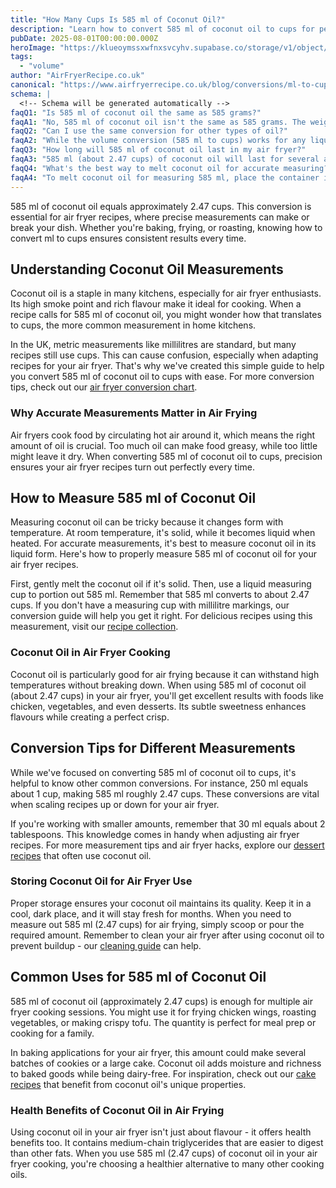 ```yaml
---
title: "How Many Cups Is 585 ml of Coconut Oil?"
description: "Learn how to convert 585 ml of coconut oil to cups for perfect baking and air frying. Get accurate measurements in seconds!"
pubDate: 2025-08-01T00:00:00.000Z
heroImage: "https://klueoymssxwfnxsvcyhv.supabase.co/storage/v1/object/public/Shmucket/how-many-cups-is-585-ml-of-coconut-oil.webp"
tags:
  - "volume"
author: "AirFryerRecipe.co.uk"
canonical: "https://www.airfryerrecipe.co.uk/blog/conversions/ml-to-cups/how-many-cups-is-585-ml-of-coconut-oil"
schema: |
  <!-- Schema will be generated automatically -->
faqQ1: "Is 585 ml of coconut oil the same as 585 grams?"
faqA1: "No, 585 ml of coconut oil isn't the same as 585 grams. The weight of coconut oil varies depending on its temperature. In its solid state, 585 ml weighs about 540 grams, while in liquid form it's slightly less. Always measure by volume for recipes specifying millilitres or cups."
faqQ2: "Can I use the same conversion for other types of oil?"
faqA2: "While the volume conversion (585 ml to cups) works for any liquid, different oils have different weights. Coconut oil is slightly less dense than some other oils, but the cup measurement remains the same. For air frying, coconut oil is often preferred for its high smoke point and flavour."
faqQ3: "How long will 585 ml of coconut oil last in my air fryer?"
faqA3: "585 ml (about 2.47 cups) of coconut oil will last for several air fryer sessions. Most recipes only need 1-2 tablespoons of oil. Stored properly in an airtight container, coconut oil can last up to 2 years, making this quantity practical for regular air fryer use."
faqQ4: "What's the best way to melt coconut oil for accurate measuring?"
faqA4: "To melt coconut oil for measuring 585 ml, place the container in warm water or microwave it in short bursts. Avoid high heat as it can degrade the oil's quality. Once liquid, pour it into a measuring cup to get your 2.47 cups (585 ml) for air fryer recipes."
---
```

<p>585 ml of coconut oil equals approximately 2.47 cups. This conversion is essential for air fryer recipes, where precise measurements can make or break your dish. Whether you're baking, frying, or roasting, knowing how to convert ml to cups ensures consistent results every time.</p>

<h2>Understanding Coconut Oil Measurements</h2>
<p>Coconut oil is a staple in many kitchens, especially for air fryer enthusiasts. Its high smoke point and rich flavour make it ideal for cooking. When a recipe calls for 585 ml of coconut oil, you might wonder how that translates to cups, the more common measurement in home kitchens.</p>
<p>In the UK, metric measurements like millilitres are standard, but many recipes still use cups. This can cause confusion, especially when adapting recipes for your air fryer. That's why we've created this simple guide to help you convert 585 ml of coconut oil to cups with ease. For more conversion tips, check out our <a href=https://www.airfryerrecipe.co.uk/air-fryer-conversion-chart>air fryer conversion chart</a>.</p>

<h3>Why Accurate Measurements Matter in Air Frying</h3>
<p>Air fryers cook food by circulating hot air around it, which means the right amount of oil is crucial. Too much oil can make food greasy, while too little might leave it dry. When converting 585 ml of coconut oil to cups, precision ensures your air fryer recipes turn out perfectly every time.</p>

<h2>How to Measure 585 ml of Coconut Oil</h2>
<p>Measuring coconut oil can be tricky because it changes form with temperature. At room temperature, it's solid, while it becomes liquid when heated. For accurate measurements, it's best to measure coconut oil in its liquid form. Here's how to properly measure 585 ml of coconut oil for your air fryer recipes.</p>
<p>First, gently melt the coconut oil if it's solid. Then, use a liquid measuring cup to portion out 585 ml. Remember that 585 ml converts to about 2.47 cups. If you don't have a measuring cup with millilitre markings, our conversion guide will help you get it right. For delicious recipes using this measurement, visit our <a href=https://www.airfryerrecipe.co.uk/recipes>recipe collection</a>.</p>

<h3>Coconut Oil in Air Fryer Cooking</h3>
<p>Coconut oil is particularly good for air frying because it can withstand high temperatures without breaking down. When using 585 ml of coconut oil (about 2.47 cups) in your air fryer, you'll get excellent results with foods like chicken, vegetables, and even desserts. Its subtle sweetness enhances flavours while creating a perfect crisp.</p>

<h2>Conversion Tips for Different Measurements</h2>
<p>While we've focused on converting 585 ml of coconut oil to cups, it's helpful to know other common conversions. For instance, 250 ml equals about 1 cup, making 585 ml roughly 2.47 cups. These conversions are vital when scaling recipes up or down for your air fryer.</p>
<p>If you're working with smaller amounts, remember that 30 ml equals about 2 tablespoons. This knowledge comes in handy when adjusting air fryer recipes. For more measurement tips and air fryer hacks, explore our <a href=https://www.airfryerrecipe.co.uk/recipe-category/dessert>dessert recipes</a> that often use coconut oil.</p>

<h3>Storing Coconut Oil for Air Fryer Use</h3>
<p>Proper storage ensures your coconut oil maintains its quality. Keep it in a cool, dark place, and it will stay fresh for months. When you need to measure out 585 ml (2.47 cups) for air frying, simply scoop or pour the required amount. Remember to clean your air fryer after using coconut oil to prevent buildup - our <a href=https://www.airfryerrecipe.co.uk/air-fryer-cleaner>cleaning guide</a> can help.</p>

<h2>Common Uses for 585 ml of Coconut Oil</h2>
<p>585 ml of coconut oil (approximately 2.47 cups) is enough for multiple air fryer cooking sessions. You might use it for frying chicken wings, roasting vegetables, or making crispy tofu. The quantity is perfect for meal prep or cooking for a family.</p>
<p>In baking applications for your air fryer, this amount could make several batches of cookies or a large cake. Coconut oil adds moisture and richness to baked goods while being dairy-free. For inspiration, check out our <a href=https://www.airfryerrecipe.co.uk/recipe-category/cakes>cake recipes</a> that benefit from coconut oil's unique properties.</p>

<h3>Health Benefits of Coconut Oil in Air Frying</h3>
<p>Using coconut oil in your air fryer isn't just about flavour - it offers health benefits too. It contains medium-chain triglycerides that are easier to digest than other fats. When you use 585 ml (2.47 cups) of coconut oil in your air fryer cooking, you're choosing a healthier alternative to many other cooking oils.</p>
